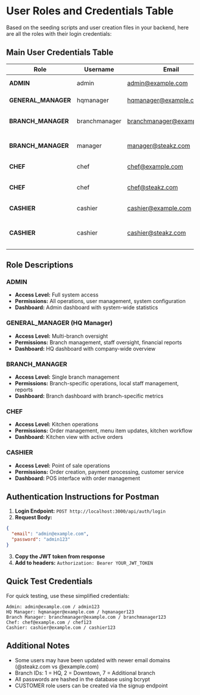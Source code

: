 # User Roles and Credentials Table

Based on the seeding scripts and user creation files in your backend, here are all the roles with their login credentials:

## Main User Credentials Table

| Role | Username | Email | Password | Branch ID | Notes |
|------|----------|-------|----------|-----------|-------|
| **ADMIN** | admin | admin@example.com | admin123 | - | System administrator |
| **GENERAL_MANAGER** | hqmanager | hqmanager@example.com | hqmanager123 | 1 (HQ) | Headquarters manager |
| **BRANCH_MANAGER** | branchmanager | branchmanager@example.com | branchmanager123 | 2 (Downtown) | Original branch manager |
| **BRANCH_MANAGER** | manager | manager@steakz.com | manager123 | 7 | Additional branch manager |
| **CHEF** | chef | chef@example.com | chef123 | 2 (Downtown) | Original chef |
| **CHEF** | chef | chef@steakz.com | chef123 | 7 | Updated chef (same username) |
| **CASHIER** | cashier | cashier@example.com | cashier123 | 2 (Downtown) | Original cashier |
| **CASHIER** | cashier | cashier@steakz.com | cashier123 | 7 | Updated cashier (same username) |

## Role Descriptions

### ADMIN
- **Access Level:** Full system access
- **Permissions:** All operations, user management, system configuration
- **Dashboard:** Admin dashboard with system-wide statistics

### GENERAL_MANAGER (HQ Manager)
- **Access Level:** Multi-branch oversight
- **Permissions:** Branch management, staff oversight, financial reports
- **Dashboard:** HQ dashboard with company-wide overview

### BRANCH_MANAGER
- **Access Level:** Single branch management
- **Permissions:** Branch-specific operations, local staff management, reports
- **Dashboard:** Branch dashboard with branch-specific metrics

### CHEF
- **Access Level:** Kitchen operations
- **Permissions:** Order management, menu item updates, kitchen workflow
- **Dashboard:** Kitchen view with active orders

### CASHIER
- **Access Level:** Point of sale operations
- **Permissions:** Order creation, payment processing, customer service
- **Dashboard:** POS interface with order management

## Authentication Instructions for Postman

1. **Login Endpoint:** `POST http://localhost:3000/api/auth/login`
2. **Request Body:**
```json
{
  "email": "admin@example.com",
  "password": "admin123"
}
```
3. **Copy the JWT token from response**
4. **Add to headers:** `Authorization: Bearer YOUR_JWT_TOKEN`

## Quick Test Credentials

For quick testing, use these simplified credentials:

```
Admin: admin@example.com / admin123
HQ Manager: hqmanager@example.com / hqmanager123
Branch Manager: branchmanager@example.com / branchmanager123
Chef: chef@example.com / chef123
Cashier: cashier@example.com / cashier123
```

## Additional Notes

- Some users may have been updated with newer email domains (@steakz.com vs @example.com)
- Branch IDs: 1 = HQ, 2 = Downtown, 7 = Additional branch
- All passwords are hashed in the database using bcrypt
- CUSTOMER role users can be created via the signup endpoint
